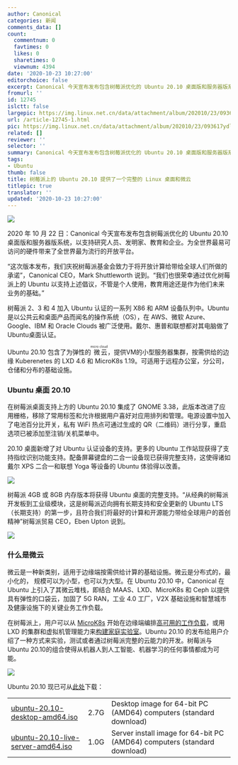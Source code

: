```yaml
---
author: Canonical
categories: 新闻
comments_data: []
count:
  commentnum: 0
  favtimes: 0
  likes: 0
  sharetimes: 0
  viewnum: 4394
date: '2020-10-23 10:27:00'
editorchoice: false
excerpt: Canonical 今天宣布发布包含树莓派优化的 Ubuntu 20.10 桌面版和服务器版系统，以支持研究人员、发明家、教育和企业。为全世界最易可访问的硬件带来了全世界最为流行的开放平台。
fromurl: ''
id: 12745
islctt: false
largepic: https://img.linux.net.cn/data/attachment/album/202010/23/093617ydl2dtooo5o45it0.png
url: /article-12745-1.html
pic: https://img.linux.net.cn/data/attachment/album/202010/23/093617ydl2dtooo5o45it0.png.thumb.jpg
related: []
reviewer: ''
selector: ''
summary: Canonical 今天宣布发布包含树莓派优化的 Ubuntu 20.10 桌面版和服务器版系统，以支持研究人员、发明家、教育和企业。为全世界最易可访问的硬件带来了全世界最为流行的开放平台。
tags:
- Ubuntu
thumb: false
title: 树莓派上的 Ubuntu 20.10 提供了一个完整的 Linux 桌面和微云
titlepic: true
translator: ''
updated: '2020-10-23 10:27:00'
---
```


![](/data/attachment/album/202010/23/093617ydl2dtooo5o45it0.png)


2020 年 10 月 22 日：Canonical 今天宣布发布包含树莓派优化的 Ubuntu 20.10 桌面版和服务器版系统，以支持研究人员、发明家、教育和企业。为全世界最易可访问的硬件带来了全世界最为流行的开放平台。


“这次版本发布，我们庆祝树莓派基金会致力于将开放计算给带给全球人们所做的承诺”，Canonical CEO，Mark Shuttleworth 说到。“我们也很荣幸通过优化树莓派上的 Ubuntu 以支持上述倡议，不管是个人使用，教育用途还是作为他们未来业务的基础。”


树莓派 2、3 和 4 加入 Ubuntu 认证的一系列 X86 和 ARM 设备队列中。Ubuntu 是以公共云和桌面产品而闻名的操作系统（OS），在 AWS、微软 Azure、Google、IBM 和 Oracle Clouds 被广泛使用。戴尔、惠普和联想都对其电脑做了Ubuntu桌面认证。


Ubuntu 20.10 包含了为弹性的<ruby> 微云 <rp>  （ </rp> <rt>  micro cloud </rt> <rp>  ） </rp></ruby>，提供VM的小型服务器集群，按需供给的边缘 Kuberenetes 的 LXD 4.6 和 MicroK8s 1.19。可适用于远程办公室，分公司，仓储和分布的基础设施。


### Ubuntu 桌面 20.10


在树莓派桌面支持上方的 Ubuntu 20.10 集成了 GNOME 3.38，此版本改进了应用栅格，移除了常用标签和允许根据用户喜好对应用排列和管理。电源设置中加入了电池百分比开关，私有 WiFi 热点可通过生成的 QR（二维码）进行分享，重启选项已被添加至注销/关机菜单中。 


20.10 桌面新增了对 Ubuntu 认证设备的支持。更多的 Ubuntu 工作站现获得了支持指纹识别功能支持。配备屏幕键盘的二合一设备现已获得完整支持，这使得诸如戴尔 XPS 二合一和联想 Yoga 等设备的 Ubuntu 体验得以改善。


![](/data/attachment/album/202010/23/101523l0smpgh4zpepusge.jpg)


树莓派 4GB 或 8GB 内存版本将获得 Ubuntu 桌面的完整支持。“从经典的树莓派开发板到工业级模块，这是树莓派迈向拥有长期支持和安全更新的 Ubuntu LTS（长期支持）的第一步，且符合我们将最好的计算和开源能力带给全球用户的首创精神”树莓派贸易 CEO，Eben Upton 说到。


![](/data/attachment/album/202010/23/101810tff0089a3x0x3x23.jpg)


### 什么是微云


微云是一种新类别，适用于边缘端按需供给计算的基础设施。微云是分布式的，最小化的， 规模可以为小型，也可以为大型。在 Ubuntu 20.10 中，Canonical 在 Ubuntu 上引入了其微云堆栈，即结合 MAAS、LXD、MicroK8s 和 Ceph 以提供具有弹性的口袋云，加固了 5G RAN，工业 4.0 工厂，V2X 基础设施和智慧城市及健康设施下的关键业务工作负载。 


在树莓派上，用户可以从 [MicroK8s](https://ubuntu.com/tutorials/how-to-kubernetes-cluster-on-raspberry-pi#1-overview) 开始在边缘端编排[高可用的工作负载](https://cn.ubuntu.com/blog/microk8s-ha-minimal-kubernetes)，或用 LXD 的集群和虚拟机管理能力来[构建家庭实验室](https://cn.ubuntu.com/blog/lxd-raspberry-pi-micro-cloud-cluster)。Ubuntu 20.10 的发布给用户介绍了一种方式来实验，测试或者通过树莓派完整的云能力的开发。树莓派与 Ubuntu 20.10的组合使得从机器人到人工智能、机器学习的任何事情都成为可能。


![](/data/attachment/album/202010/23/101831i9uxuapq4hwv3302.jpg)


Ubuntu 20.10 现已可从[此处](https://ubuntu.com/download/desktop)下载：




|  |  |  |
| --- | --- | --- |
| [ubuntu-20.10-desktop-amd64.iso](https://releases.ubuntu.com/groovy/ubuntu-20.10-desktop-amd64.iso) | 2.7G | Desktop image for 64-bit PC (AMD64) computers (standard download) |
| [ubuntu-20.10-live-server-amd64.iso](https://releases.ubuntu.com/groovy/ubuntu-20.10-live-server-amd64.iso) | 1.0G | Server install image for 64-bit PC (AMD64) computers (standard download) |